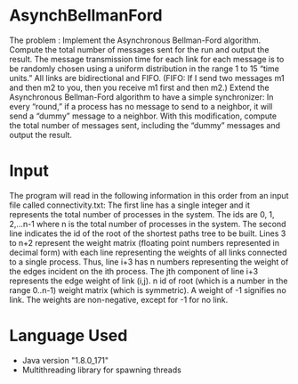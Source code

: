 # AsynchBellmanFord

The problem :
Implement the Asynchronous Bellman-Ford algorithm. Compute the total number of messages sent for
the run and output the result.
The message transmission time for each link for each message is to be randomly chosen using a uniform distribution
in the range 1 to 15 “time units.” All links are bidirectional and FIFO. (FIFO: If I send two messages
m1 and then m2 to you, then you receive m1 first and then m2.)
Extend the Asynchronous Bellman-Ford algorithm to have a simple synchronizer: In every “round,” if
a process has no message to send to a neighbor, it will send a “dummy” message to a neighbor. With
this modification, compute the total number of messages sent, including the “dummy” messages and
output the result.
# Input
The program will read in the following information in this order from an input file called connectivity.txt:
The first line has a single integer and it represents the total number of processes in the system. The ids are 0, 1,
2,…n-1 where n is the total number of processes in the system.
The second line indicates the id of the root of the shortest paths tree to be built.
Lines 3 to n+2 represent the weight matrix (floating point numbers represented in decimal form) with each line
representing the weights of all links connected to a single process. Thus, line i+3 has n numbers representing the
weight of the edges incident on the ith process. The jth component of line i+3 represents the edge weight of link
(i,j).
n
id of root (which is a number in the range 0..n-1)
weight matrix (which is symmetric).
A weight of -1 signifies no link.
The weights are non-negative, except for -1 for no link.

# Language Used
- Java version "1.8.0_171"
- Multithreading library for spawning threads
